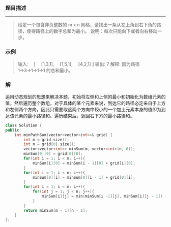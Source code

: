 ### 题目描述
***

> 给定一个包含非负整数的 m x n 网格，请找出一条从左上角到右下角的路径，使得路径上的数字总和为最小。
> 说明：每次只能向下或者向右移动一步。

### 示例
> 输入:
> &emsp;[
> &emsp;[1,3,1],
> &emsp;[1,5,1],
> &emsp;[4,2,1]
> ]
> 输出: 7
> 解释: 因为路径 1→3→1→1→1 的总和最小。

### 解
运用动态规划的思想来解决本题，初始将左侧和上侧的最小和初始化为数组元素的值，然后遍历整个数组，对于具体的某个元素来说，到达它的路径必定来自于上方和左侧两个方向，因此只需要取这两个方向中较小的一个加上元素本身的值即为到达该元素的最小路径和。遍历结束后，返回右下方的最小路径和。
```C++
class Solution {
public:
    int minPathSum(vector<vector<int>>& grid) {
        int m = grid.size();
        int n = grid[0].size();
        vector<vector<int>> minSum(m, vector<int>(n, 0));
        minSum[0][0] = grid[0][0];
        for(int i = 1; i < m; i++){
            minSum[i][0] = minSum[i - 1][0] + grid[i][0];
        }
        for(int i = 1; i < n; i++){
            minSum[0][i] = minSum[0][i - 1] + grid[0][i];
        }
        for(int i = 1; i < m; i++){
            for(int j = 1; j < n; j++){
                minSum[i][j] = min(minSum[i -1][j], minSum[i][j - 1]) + grid[i][j];
            }
        }
        return minSum[m - 1][n - 1];
    }
};
```